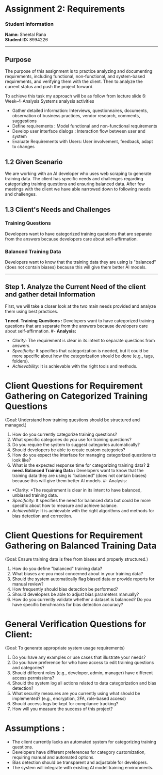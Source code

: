 # Assignment 2: Requirements

### Student Information
**Name:** Sheetal Rana  
**Student ID:** 8994226  

---

## Purpose
The purpose of this assignment is to practice analyzing and documenting requirements, including functional, non-functional, and system-based requirements, and verifying them with the client. Then to analyze the current status and push the project forward.

To achieve this task my approach will be as follow from lecture slide 6: Week-4-Analysis
Systems analysis activities  
- Gather detailed information:  Interviews, questionnaires, documents, observation of business practices, vendor research,
comments, suggestions
- Define requirements : Model functional and non-functional requirements
- Develop user interface dialogs : Interaction flow between user and system
- Evaluate Requirements with Users: User involvement, feedback, adapt to changes

## 1.2 Given Scenario
We are working with an AI developer who uses web scraping to generate training data. The client has specific needs and challenges regarding categorizing training questions and ensuring balanced data. 
After few meetings with the client we have able narrowed down to following needs and challenges.
## 1.3 Client's Needs and Challenges
### Training Questions
Developers want to have categorized training questions that are separate from the answers because developers care about self-affirmation.
### Balanced Training Data
Developers want to know that the training data they are using is "balanced" (does not contain biases) because this will give them better AI models.

---
## Step 1. Analyze the Current Need of the client and gather detail Information 
First, we will take a closer look at the two main needs provided and analyze them using best practices. 

**1 need. Training Questions :** Developers want to have categorized training questions that are separate from the answers because developers care about self-affirmation.
#-	**Analysis:**
-	*Clarity:* The requirement is clear in its intent to separate questions from answers.
-	*Specificity:* It specifies that categorization is needed, but it could be more specific about how the categorization should be done (e.g., tags, folders).
-	*Achievability:* It is achievable with the right tools and methods.
# Client Questions for Requirement Gathering on Categorized Training Questions
(Goal: Understand how training questions should be structured and managed.)
1.	How do you currently categorize training questions?
2.	What specific categories do you use for training questions?
3.	Do you require the system to suggest categories automatically?
4.	Should developers be able to create custom categories?
5.	How do you expect the interface for managing categorized questions to look like?
6.	What is the expected response time for categorizing training data?
**2 need. Balanced Training Data :** Developers want to know that the training data they are using is “balanced” (does not contain biases) because this will give them better AI models.
#-	Analysis:
-	*Clarity: *The requirement is clear in its intent to have balanced, unbiased training data.
-	*Specificity:* It specifies the need for balanced data but could be more specific about how to measure and achieve balance.
-	*Achievability:* It is achievable with the right algorithms and methods for bias detection and correction.
# Client Questions for Requirement Gathering on Balanced Training Data
(Goal: Ensure training data is free from biases and properly structured.)
1.	How do you define "balanced" training data?
2.	What biases are you most concerned about in your training data?
3.	Should the system automatically flag biased data or provide reports for manual review?
4.	How frequently should bias detection be performed?
5.	Should developers be able to adjust bias parameters manually?
6.	How do you currently validate whether a dataset is balanced? Do you have specific benchmarks for bias detection accuracy?
# General Verification Questions for Client: 
(Goal: To generate appropriate system usage requirements)
1.	Do you have any examples or use cases that illustrate your needs?
2.	Do you have preference for who have access to edit training questions and categories?
3.	Should different roles (e.g., developer, admin, manager) have different access  permissions?
4.	Should the system log all actions related to data categorization and bias detection?
5.	What security measures are you currently using what should be implemented? (e.g., encryption, 2FA, role-based access)
6.	Should access logs be kept for compliance tracking?
7.	How will you measure the success of this project?
# Assumptions :
-	The client currently lacks an automated system for categorizing training questions.
-	Developers have different preferences for category customization, requiring manual and automated options.
-	Bias detection should be transparent and adjustable for developers.
-	The system will integrate with existing AI model training environments.

